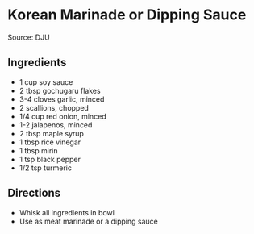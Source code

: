 # Korean Marinade or Dipping Sauce

Source: DJU

## Ingredients

- 1 cup soy sauce
- 2 tbsp gochugaru flakes
- 3-4 cloves garlic, minced
- 2 scallions, chopped
- 1/4 cup red onion, minced
- 1-2 jalapenos, minced
- 2 tbsp maple syrup
- 1 tbsp rice vinegar
- 1 tbsp mirin
- 1 tsp black pepper
- 1/2 tsp turmeric

## Directions

- Whisk all ingredients in bowl
- Use as meat marinade or a dipping sauce
